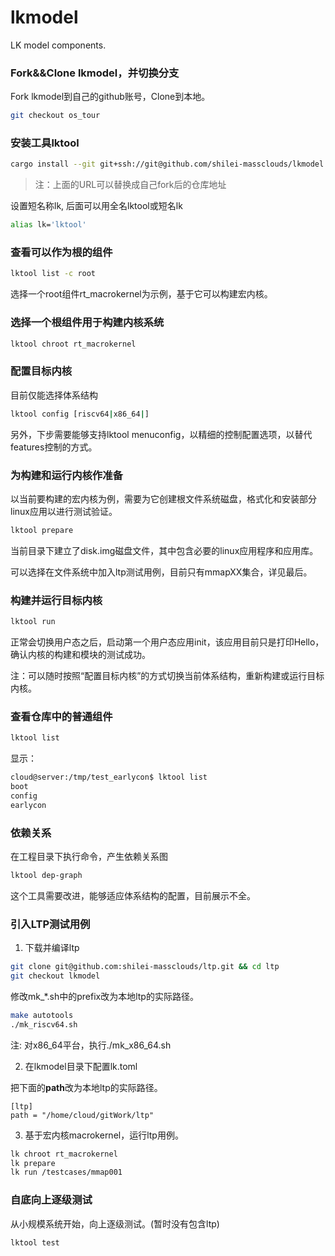 # lkmodel
LK model components.

### Fork&&Clone lkmodel，并切换分支

Fork lkmodel到自己的github账号，Clone到本地。
```sh
git checkout os_tour
```

### 安装工具lktool

```sh
cargo install --git git+ssh://git@github.com/shilei-massclouds/lkmodel.git --branch os_tour lktool
```
> 注：上面的URL可以替换成自己fork后的仓库地址

设置短名称lk, 后面可以用全名lktool或短名lk

```sh
alias lk='lktool'
```

### 查看可以作为根的组件

```sh
lktool list -c root
```

选择一个root组件rt_macrokernel为示例，基于它可以构建宏内核。

### 选择一个根组件用于构建内核系统

```sh
lktool chroot rt_macrokernel
```

### 配置目标内核

目前仅能选择体系结构

```sh
lktool config [riscv64|x86_64|]
```

另外，下步需要能够支持lktool menuconfig，以精细的控制配置选项，以替代features控制的方式。

### 为构建和运行内核作准备

以当前要构建的宏内核为例，需要为它创建根文件系统磁盘，格式化和安装部分linux应用以进行测试验证。

```sh
lktool prepare
```

当前目录下建立了disk.img磁盘文件，其中包含必要的linux应用程序和应用库。

可以选择在文件系统中加入ltp测试用例，目前只有mmapXX集合，详见最后。

### 构建并运行目标内核

```rust
lktool run
```

正常会切换用户态之后，启动第一个用户态应用init，该应用目前只是打印Hello，确认内核的构建和模块的测试成功。

注：可以随时按照“配置目标内核”的方式切换当前体系结构，重新构建或运行目标内核。

### 查看仓库中的普通组件

```sh
lktool list
```

显示：

```sh
cloud@server:/tmp/test_earlycon$ lktool list
boot
config
earlycon
```

### 依赖关系

在工程目录下执行命令，产生依赖关系图

```sh
lktool dep-graph
```

这个工具需要改进，能够适应体系结构的配置，目前展示不全。

### 引入LTP测试用例

1. 下载并编译ltp

```sh
git clone git@github.com:shilei-massclouds/ltp.git && cd ltp
git checkout lkmodel
```
修改mk_*.sh中的prefix改为本地ltp的实际路径。
```sh
make autotools
./mk_riscv64.sh
```
注: 对x86_64平台，执行./mk_x86_64.sh

2. 在lkmodel目录下配置lk.toml

把下面的**path**改为本地ltp的实际路径。

```
[ltp]
path = "/home/cloud/gitWork/ltp"
```

3. 基于宏内核macrokernel，运行ltp用例。

```sh
lk chroot rt_macrokernel
lk prepare
lk run /testcases/mmap001
```

### 自底向上逐级测试

从小规模系统开始，向上逐级测试。(暂时没有包含ltp)

```sh
lktool test
```
